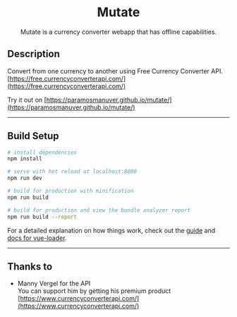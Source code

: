 <div align="center">
<h1>Mutate</h1>
<p>Mutate is a currency converter webapp that has offline capabilities.</p>
</div>

## Description

Convert from one currency to another using Free Currency Converter API. [https://free.currencyconverterapi.com/](https://free.currencyconverterapi.com/)

Try it out on [https://paramosmanuver.github.io/mutate/](https://paramosmanuver.github.io/mutate/)

---

## Build Setup

```bash
# install dependencies
npm install

# serve with hot reload at localhost:8080
npm run dev

# build for production with minification
npm run build

# build for production and view the bundle analyzer report
npm run build --report
```

For a detailed explanation on how things work, check out the [guide](http://vuejs-templates.github.io/webpack/) and [docs for vue-loader](http://vuejs.github.io/vue-loader).

---

## Thanks to

- Manny Vergel for the API  
  You can support him by getting his premium product [https://www.currencyconverterapi.com/](https://www.currencyconverterapi.com/)
